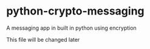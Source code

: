 # python-crypto-messaging
A messaging app in built in python using encryption

This file will be changed later
